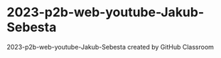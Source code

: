 # 2023-p2b-web-youtube-Jakub-Sebesta
2023-p2b-web-youtube-Jakub-Sebesta created by GitHub Classroom
